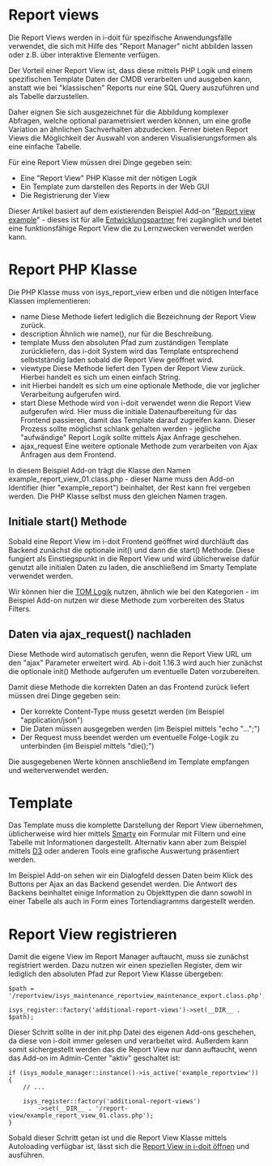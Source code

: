 # Report views

Die Report Views werden in i-doit für spezifische Anwendungsfälle verwendet, die sich mit Hilfe des "Report Manager" nicht abbilden lassen oder z.B. über interaktive Elemente verfügen.

Der Vorteil einer Report View ist, dass diese mittels PHP Logik und einem spezifischen Template Daten der CMDB verarbeiten und ausgeben kann, anstatt wie bei "klassischen" Reports nur eine SQL Query auszuführen und als Tabelle darzustellen.

Daher eignen Sie sich ausgezeichnet für die Abbildung komplexer Abfragen, welche optional parametrisiert werden können, um eine große Variation an ähnlichen Sachverhalten abzudecken. Ferner bieten Report Views die Möglichkeit der Auswahl von anderen Visualisierungsformen als eine einfache Tabelle.

Für eine Report View müssen drei Dinge gegeben sein:

*   Eine "Report View" PHP Klasse mit der nötigen Logik
*   Ein Template zum darstellen des Reports in der Web GUI
*   Die Registrierung der View

Dieser Artikel basiert auf dem existierenden Beispiel Add-on "[Report view example](https://bitbucket.org/synetics/addon-example-reportview/commits/)" - dieses ist für alle [Entwicklungspartner](https://www.i-doit.com/partner/partner-werden/) frei zugänglich und bietet eine funktionsfähige Report View die zu Lernzwecken verwendet werden kann.

Report PHP Klasse
=================

Die PHP Klasse muss von isys_report_view erben und die nötigen Interface Klassen implementieren:

*   name
    Diese Methode liefert lediglich die Bezeichnung der Report View zurück.
*   description
    Ähnlich wie name(), nur für die Beschreibung.
*   template
    Muss den absoluten Pfad zum zuständigen Template zurückliefern, das i-doit System wird das Template entsprechend selbstständig laden sobald die Report View geöffnet wird.
*   viewtype
    Diese Methode liefert den Typen der Report View zurück. Hierbei handelt es sich um einen einfach String.
*   init
    Hierbei handelt es sich um eine optionale Methode, die vor jeglicher Verarbeitung aufgerufen wird.
*   start
    Diese Methode wird von i-doit verwendet wenn die Report View aufgerufen wird. Hier muss die initiale Datenaufbereitung für das Frontend passieren, damit das Template darauf zugreifen kann.
    Dieser Prozess sollte möglichst schlank gehalten werden - jegliche "aufwändige" Report Logik sollte mittels Ajax Anfrage geschehen.
*   ajax_request
    Eine weitere optionale Methode zum verarbeiten von Ajax Anfragen aus dem Frontend.

In diesem Beispiel Add-on trägt die Klasse den Namen example_report_view_01.class.php - dieser Name muss den Add-on Identifier (hier "example_report") beinhaltet, der Rest kann frei vergeben werden. Die PHP Klasse selbst muss den gleichen Namen tragen.

Initiale start() Methode
--------------------------

Sobald eine Report View im i-doit Frontend geöffnet wird durchläuft das Backend zunächst die optionale init() und dann die start() Methode. Diese fungiert als Einstiegspunkt in die Report View und wird üblicherweise dafür genutzt alle initialen Daten zu laden, die anschließend im Smarty Template verwendet werden.

Wir können hier die [TOM Logik](./kategorien-programmieren.md#ubergabe-der-daten-an-smarty-plugins-mittels-tom-und-rules) nutzen, ähnlich wie bei den Kategorien - im Beispiel Add-on nutzen wir diese Methode zum vorbereiten des Status Filters.

Daten via ajax_request() nachladen
------------------------------------

Diese Methode wird automatisch gerufen, wenn die Report View URL um den "ajax" Parameter erweitert wird. Ab i-doit 1.16.3 wird auch hier zunächst die optionale init() Methode aufgerufen um eventuelle Daten vorzubereiten.

Damit diese Methode die korrekten Daten an das Frontend zurück liefert müssen drei Dinge gegeben sein:

*   Der korrekte Content-Type muss gesetzt werden (im Beispiel "application/json")
*   Die Daten müssen ausgegeben werden (im Beispiel mittels "echo "...";")
*   Der Request muss beendet werden um eventuelle Folge-Logik zu unterbinden (im Beispiel mittels "die();")

Die ausgegebenen Werte können anschließend im Template empfangen und weiterverwendet werden.

Template
========

Das Template muss die komplette Darstellung der Report View übernehmen, üblicherweise wird hier mittels [Smarty](https://www.smarty.net/docs/en/) ein Formular mit Filtern und eine Tabelle mit Informationen dargestellt. Alternativ kann aber zum Beispiel mittels [D3](https://d3js.org/) oder anderen Tools eine grafische Auswertung präsentiert werden.

Im Beispiel Add-on sehen wir ein Dialogfeld dessen Daten beim Klick des Buttons per Ajax an das Backend gesendet werden. Die Antwort des Backens beinhaltet einige Information zu Objekttypen die dann sowohl in einer Tabelle als auch in Form eines Tortendiagramms dargestellt werden.

Report View registrieren
========================

Damit die eigene View im Report Manager auftaucht, muss sie zunächst registriert werden. Dazu nutzen wir einen speziellen Register, dem wir lediglich den absoluten Pfad zur Report View Klasse übergeben:

    $path = '/reportview/isys_maintenance_reportview_maintenance_export.class.php';

    isys_register::factory('additional-report-views')->set(__DIR__ . $path);

Dieser Schritt sollte in der init.php Datei des eigenen Add-ons geschehen, da diese von i-doit immer gelesen und verarbeitet wird. Außerdem kann somit sichergestellt werden das die Report View nur dann auftaucht, wenn das Add-on im Admin-Center "aktiv" geschaltet ist:

    if (isys_module_manager::instance()->is_active('example_reportview')) {
        // ...

        isys_register::factory('additional-report-views')
            ->set(__DIR__ . '/report-view/example_report_view_01.class.php');
    }

Sobald dieser Schritt getan ist und die Report View Klasse mittels Autoloading verfügbar ist, lässt sich die [Report View in i-doit öffnen](../../auswertungen/report-manager.md#report-views) und ausführen.
